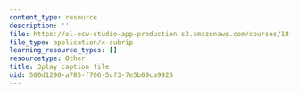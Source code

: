 ```yaml
---
content_type: resource
description: ''
file: https://ol-ocw-studio-app-production.s3.amazonaws.com/courses/18-01sc-single-variable-calculus-fall-2010/500d1290a785f7065cf37e5b69ca9925_MK_0QHbUnIA.srt
file_type: application/x-subrip
learning_resource_types: []
resourcetype: Other
title: 3play caption file
uid: 500d1290-a785-f706-5cf3-7e5b69ca9925
---
```


